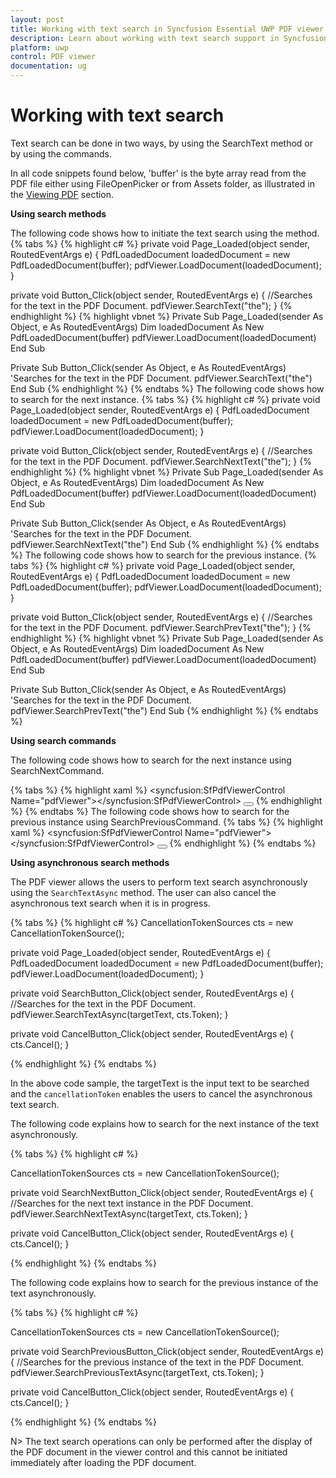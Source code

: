 ```yaml
---
layout: post
title: Working with text search in Syncfusion Essential UWP PDF viewer.
description: Learn about working with text search support in Syncfusion UWP Pdf Viewer (SfPdfViewer) control and more details.
platform: uwp
control: PDF viewer
documentation: ug
---
```


# Working with text search

Text search can be done in two ways, by using the SearchText method or by using the commands.

In all code snippets found below, 'buffer' is the byte array read from the PDF file either using FileOpenPicker or from Assets folder, as illustrated in the [Viewing PDF](https://help.syncfusion.com/uwp/sfpdfviewer/concepts-and-features/viewing-pdf) section. 

**Using search methods**

The following code shows how to initiate the text search using the method.
{% tabs %}
{% highlight c# %}
private void Page_Loaded(object sender, RoutedEventArgs e)
{
    PdfLoadedDocument loadedDocument = new PdfLoadedDocument(buffer);
    pdfViewer.LoadDocument(loadedDocument);
}

private void Button_Click(object sender, RoutedEventArgs e)
{
    //Searches for the text in the PDF Document.
    pdfViewer.SearchText("the");
}
{% endhighlight %}
{% highlight vbnet %}
Private Sub Page_Loaded(sender As Object, e As RoutedEventArgs)
    Dim loadedDocument As New PdfLoadedDocument(buffer)
    pdfViewer.LoadDocument(loadedDocument)
End Sub

Private Sub Button_Click(sender As Object, e As RoutedEventArgs)
    'Searches for the text in the PDF Document.
    pdfViewer.SearchText("the")
End Sub
{% endhighlight %}
{% endtabs %}
The following code shows how to search for the next instance.
{% tabs %}
{% highlight c# %}
private void Page_Loaded(object sender, RoutedEventArgs e)
{
    PdfLoadedDocument loadedDocument = new PdfLoadedDocument(buffer);
    pdfViewer.LoadDocument(loadedDocument);
}

private void Button_Click(object sender, RoutedEventArgs e)
{
    //Searches for the text in the PDF Document.
    pdfViewer.SearchNextText("the");
}
{% endhighlight %}
{% highlight vbnet %}
Private Sub Page_Loaded(sender As Object, e As RoutedEventArgs)
    Dim loadedDocument As New PdfLoadedDocument(buffer)
    pdfViewer.LoadDocument(loadedDocument)
End Sub

Private Sub Button_Click(sender As Object, e As RoutedEventArgs)
    'Searches for the text in the PDF Document.
    pdfViewer.SearchNextText("the")
End Sub
{% endhighlight %}
{% endtabs %}
The following code shows how to search for the previous instance.
{% tabs %}
{% highlight c# %}
private void Page_Loaded(object sender, RoutedEventArgs e)
{
    PdfLoadedDocument loadedDocument = new PdfLoadedDocument(buffer);
    pdfViewer.LoadDocument(loadedDocument);
}

private void Button_Click(object sender, RoutedEventArgs e)
{
    //Searches for the text in the PDF Document.
    pdfViewer.SearchPrevText("the");
}
{% endhighlight %}
{% highlight vbnet %}
Private Sub Page_Loaded(sender As Object, e As RoutedEventArgs)
    Dim loadedDocument As New PdfLoadedDocument(buffer)
    pdfViewer.LoadDocument(loadedDocument)
End Sub

Private Sub Button_Click(sender As Object, e As RoutedEventArgs)
    'Searches for the text in the PDF Document.
    pdfViewer.SearchPrevText("the")
End Sub
{% endhighlight %}
{% endtabs %}

**Using search commands**

The following code shows how to search for the next instance using SearchNextCommand.

{% tabs %}
{% highlight xaml %}
<Grid>
        <syncfusion:SfPdfViewerControl Name="pdfViewer"></syncfusion:SfPdfViewerControl>
        <Button Content="Search Next" Command="{Binding ElementName=pdfViewer, Path=SearchNextCommand}" CommandParameter="{Binding Text, ElementName=PageSearchTxtBox}"></Button>
</Grid>
{% endhighlight %}
{% endtabs %}
The following code shows how to search for the previous instance using SearchPreviousCommand.
{% tabs %}
{% highlight xaml %}
<Grid>
        <syncfusion:SfPdfViewerControl Name="pdfViewer"></syncfusion:SfPdfViewerControl>
        <Button Content="Search Next" Command="{Binding ElementName=pdfViewer, Path=SearchPreviousCommand}" CommandParameter="{Binding Text, ElementName=PageSearchTxtBox}"></Button>
</Grid>
{% endhighlight %}
{% endtabs %}

**Using asynchronous search methods**

The PDF viewer allows the users to perform text search asynchronously using the `SearchTextAsync` method. The user can also cancel the asynchronous text search when it is in progress.

{% tabs %}
{% highlight c# %}
CancellationTokenSources cts = new CancellationTokenSource();

private void Page_Loaded(object sender, RoutedEventArgs e)
{
    PdfLoadedDocument loadedDocument = new PdfLoadedDocument(buffer);
    pdfViewer.LoadDocument(loadedDocument);
}

private void SearchButton_Click(object sender, RoutedEventArgs e)
{
    //Searches for the text in the PDF Document.
    pdfViewer.SearchTextAsync(targetText, cts.Token);
}

private void CancelButton_Click(object sender, RoutedEventArgs e)
{
   cts.Cancel();
}

{% endhighlight %}
{% endtabs %}

In the above code sample, the targetText is the input text to be searched and the `cancellationToken` enables the users to cancel the asynchronous text search.

The following code explains how to search for the next instance of the text asynchronously.

{% tabs %}
{% highlight c# %}

CancellationTokenSources cts = new CancellationTokenSource();

private void SearchNextButton_Click(object sender, RoutedEventArgs e)
{
    //Searches for the next text instance in the PDF Document.
    pdfViewer.SearchNextTextAsync(targetText, cts.Token);
}

private void CancelButton_Click(object sender, RoutedEventArgs e)
{
   cts.Cancel();
}

{% endhighlight %}
{% endtabs %}

The following code explains how to search for the previous instance of the text asynchronously. 

{% tabs %}
{% highlight c# %}

CancellationTokenSources cts = new CancellationTokenSource();

private void SearchPreviousButton_Click(object sender, RoutedEventArgs e)
{
    //Searches for the previous instance of the text in the PDF Document.
    pdfViewer.SearchPreviousTextAsync(targetText, cts.Token);
}

private void CancelButton_Click(object sender, RoutedEventArgs e)
{
   cts.Cancel();
}

{% endhighlight %}
{% endtabs %}

N> The text search operations can only be performed after the display of the PDF document in the viewer control and this cannot be initiated immediately after loading the PDF document.
